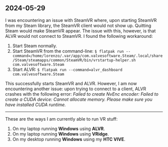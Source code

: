 ## 2024-05-29

I was encountering an issue with SteamVR where, upon starting SteamVR from my Steam library, the SteamVR client would not show up. Quitting Steam would make SteamVR appear. The issue with this, however, is that ALVR would not connect to SteamVR. I found the following workaround:

1. Start Steam normally.
2. Start SteamVR from the command-line: `$ flatpak run --command=/home/lorenzo/.var/app/com.valvesoftware.Steam/.local/share/Steam/steamapps/common/SteamVR/bin/vrstartup-helper.sh com.valvesoftware.Steam`
3. Start ALVR: `$ flatpak run --command=alvr_dashboard com.valvesoftware.Steam`

This successfully starts SteamVR and ALVR. However, I am now encountering another issue: upon trying to connect to a client, ALVR crashes with the following error: *Failed to create NvEnc encoder: Failed to create a CUDA device: Cannot allocate memory. Please make sure you have installed CUDA runtime.*

---

These are the ways I am currently able to run VR stuff:

1. On my laptop running **Windows** using **ALVR**.
2. On my laptop running **Windows** using **VRidge**.
3. On my desktop running **Windows** using my **HTC VIVE**.

